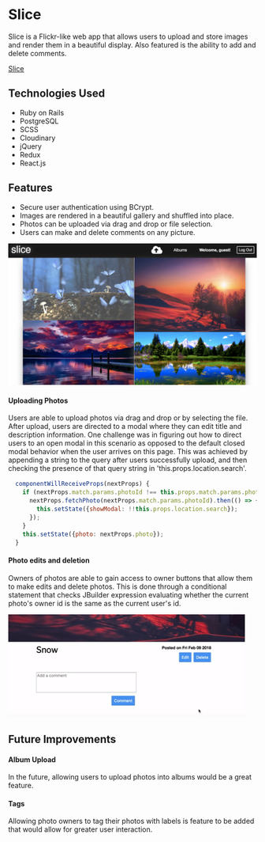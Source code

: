 # Slice

Slice is a Flickr-like web app that allows users to upload and store images and render them in a beautiful display. Also featured is the ability to add and delete comments.

[Slice](http://slice-app.herokuapp.com)

## Technologies Used
+ Ruby on Rails
+ PostgreSQL
+ SCSS
+ Cloudinary
+ jQuery
+ Redux
+ React.js

## Features
+ Secure user authentication using BCrypt.
+ Images are rendered in a beautiful gallery and shuffled into place.
+ Photos can be uploaded via drag and drop or file selection.
+ Users can make and delete comments on any picture.

![Main gallery view](docs/images/screen.png)

#### Uploading Photos
Users are able to upload photos via drag and drop or by selecting the file. After upload, users are directed to a modal where they can edit title and description information. One challenge was in figuring out how to direct users to an open modal in this scenario as opposed to the default closed modal behavior when the user arrives on  this page. This was achieved by appending a string to the query after users successfully upload, and then checking the presence of that query string in 'this.props.location.search'.

```js
  componentWillReceiveProps(nextProps) {
    if (nextProps.match.params.photoId !== this.props.match.params.photoId) {
      nextProps.fetchPhoto(nextProps.match.params.photoId).then(() => {
        this.setState({showModal: !!this.props.location.search});
      });
    }
    this.setState({photo: nextProps.photo});
  }
```
#### Photo edits and deletion
  Owners of photos are able to gain access to owner buttons that allow them to make edits and delete photos. This is done through a conditional statement that checks JBuilder expression evaluating whether the current photo's owner id is the same as the current user's id.

![Photo edits in real time](docs/images/snowedit.gif)

## Future Improvements

#### Album Upload
In the future, allowing users to upload photos into albums would be a great feature.

#### Tags
Allowing photo owners to tag their photos with labels is feature to be added that would allow for greater user interaction.

